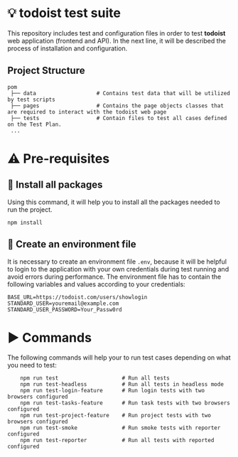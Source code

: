# :bulb: todoist test suite
This repository includes test and configuration files in order to test **todoist** web application (frontend and API). In the next line, it will be described the process of installation and configuration.

## Project Structure 

```
pom
 ├── data                   # Contains test data that will be utilized by test scripts
 ├── pages                  # Contains the page objects classes that are required to interact with the todoist web page
 ├── tests                  # Contain files to test all cases defined on the Test Plan.
 ...
```
# :warning: Pre-requisites

## :pencil: Install all packages
Using this command, it will help you to install all the packages needed to run the project.
```
npm install
```

## :pencil: Create an environment file
It is necessary to create an environment file `.env`, because it will be helpful to login to the application with your own credentials during test running and avoid errors during performance.
The environment file has to contain the following variables and values according to your credentials:
```
BASE_URL=https://todoist.com/users/showlogin
STANDARD_USER=youremail@example.com
STANDARD_USER_PASSWORD=Your_Passw0rd
```

# :arrow_forward: Commands
The following commands will help your to run test cases depending on what you need to test:
```
    npm run test                    # Run all tests
    npm run test-headless           # Run all tests in headless mode
    npm run test-login-feature      # Run login tests with two browsers configured
    npm run test-tasks-feature      # Run task tests with two browsers configured
    npm run test-project-feature    # Run project tests with two browsers configured
    npm run test-smoke              # Run smoke tests with reporter configured
    npm run test-reporter           # Run all tests with reported configured
```
